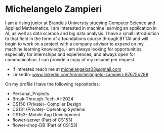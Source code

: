 # Michelangelo Zampieri

I am a rising junior at Brandeis University studying Computer Science and Applied Mathematics. 
I am interested in machine learning an application in AI, as well as data science and big data analysis. 
I have a small introduction to that field in the form of a foundations course through BTTAI and will begin to work on a project with a company advisor to expand on my machine learning knowledge.
I am always looking for opportunities, especially for internships and experiences, and always open for communication. I can provide a copy of my resume per request. 

- If intrested reach me at michelangeloz03@gmail.com 
- LinkedIn: www.linkedin.com/in/michelangelo-zampieri-87675b288

On my profile I have the following repositories: 

- Personal_Projects
- Break-Through-Tech-AI-2024
- CS150 (Private)- Compiler Design 
- CS131 (Private)- Operating Systems
- CS153- Mobile App Development
- flower-server (Part of CS153)
- flower-shop-DB (Part of CS153) 




